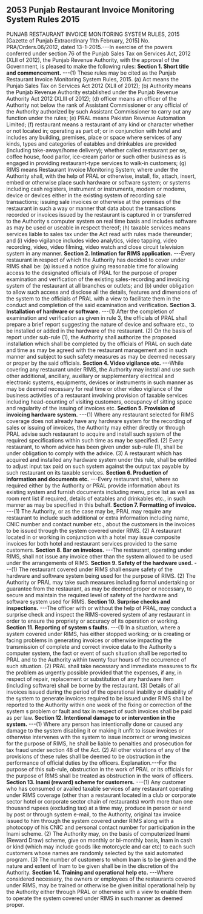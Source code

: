 ## 2053 Punjab Restaurant Invoice Monitoring System Rules 2015
 
PUNJAB RESTAURANT INVOICE MONITORING SYSTEM RULES, 2015
[Gazette of Punjab Extraordinary 11th February, 2015]
No. PRA/Orders.06/2012, dated 13-1-2015.---In exercise of the powers conferred under section 76 of the Punjab Sales Tax on Services Act, 2012 (XLII of 2012), the Punjab Revenue Authority, with the approval of the Government, is pleased to make the following rules:
**Section 1. Short title and commencement.**
---(1) These rules may be cited as the Punjab Restaurant Invoice Monitoring System Rules, 2015.
   (a) Act means the Punjab Sales Tax on Services Act 2012 (XLII of 2012);
   (b) Authority means the Punjab Revenue Authority established under the Punjab Revenue Authority Act 2012 (XLIII of 2012);
   (d) officer means an officer of the Authority not below the rank of Assistant Commissioner or any official of the Authority authorized by such Assistant Commissioner to carry out any function under the rules;
   (e) PRAL means Pakistan Revenue Automation Limited;
   (f) restaurant means a restaurant of any kind or character whether or not located in; operating as part of; or in conjunction with hotel and includes any building, premises, place or space where services of any kinds, types and categories of eatables and drinkables are provided (including take-aways/home delivery); whether called restaurant per se, coffee house, food parlor, ice-cream parlor or such other business as is engaged in providing restaurant-type services to walk-in customers;
   (g) RIMS means Restaurant Invoice Monitoring System; where under the Authority shall, with the help of PRAL or otherwise, install, fix, attach, insert, embed or otherwise place such hardware or software system; or systems including cash registers, instrument or instruments, modem or modems, device or devices either in the existing system of recording sale transactions; issuing sale invoices or otherwise at the premises of the restaurant in such a way or manner that data about the transactions recorded or invoices issued by the restaurant is captured in or transferred to the Authority s computer system on real time basis and includes software as may be used or useable in respect thereof;
   (h) taxable services means services liable to sales tax under the Act read with rules made thereunder; and
   (i) video vigilance includes video analytics, video tapping, video recording, video, video filming, video watch and close circuit television system in any manner.
**Section 2. Intimation for RIMS application.**
---Every restaurant in respect of which the Authority has decided to cover under RIMS shall be:
   (a) issued a notice giving reasonable time for allowing access to the designated officials of PRAL for the purpose of proper examination and verification of the existing sales-recording and invoicing system of the restaurant at all branches or outlets; and
   (b) under obligation to allow such access and disclose all the details, features and dimensions of the system to the officials of PRAL with a view to facilitate them in the conduct and completion of the said examination and verification.
**Section 3. Installation of hardware or software.**
---(1) After the completion of examination and verification as given in rule 3, the officials of PRAL shall prepare a brief report suggesting the nature of device and software etc., to be installed or added in the hardware of the restaurant.
   (2) On the basis of report under sub-rule (1), the Authority shall authorize the proposed installation which shall be completed by the officials of PRAL on such date and time as may be agreed with the restaurant management and in such manner and subject to such safety measures as may be deemed necessary or proper by the said officials.
**Section 4. Video vigilance etc.**
---While covering any restaurant under RIMS, the Authority may install and use such other additional, ancillary, auxiliary or supplementary electrical and electronic systems, equipments, devices or instruments in such manner as may be deemed necessary for real time or other video vigilance of the business activities of a restaurant involving provision of taxable services including head-counting of visiting customers, occupancy of sitting space and regularity of the issuing of invoices etc.
**Section 5. Provision of invoicing hardware system.**
---(1) Where any restaurant selected for RIMS coverage does not already have any hardware system for the recording of sales or issuing of invoices, the Authority may either directly or through PRAL advise such restaurant to acquire and install such system of the required specifications within such time as may be specified.
   (2) Every restaurant, to whom advice has been given under sub-rule (1), shall be under obligation to comply with the advice.
   (3) A restaurant which has acquired and installed any hardware system under this rule, shall be entitled to adjust input tax paid on such system against the output tax payable by such restaurant on its taxable services.
**Section 6. Production of information and documents etc.**
---Every restaurant shall, where so required either by the Authority or PRAL provide information about its existing system and furnish documents including menu, price list as well as room rent list if required, details of eatables and drinkables etc., in such manner as may be specified in this behalf.
**Section 7. Formatting of invoice.**
---(1) The Authority, or as the case may be, PRAL may require any restaurant to include such additional or extra information including name, CNIC number and contact number etc., about the customers in the invoices to be issued through the system covered under RIMS.
   (2) A restaurant located in or working in conjunction with a hotel may issue composite invoices for both hotel and restaurant services provided to the same customers.
**Section 8. Bar on invoices.**
---The restaurant, operating under RIMS, shall not issue any invoice other than the system allowed to be used under the arrangements of RIMS.
**Section 9. Safety of the hardware used.**
---(1) The restaurant covered under RIMS shall ensure safety of the hardware and software system being used for the purpose of RIMS.
   (2) The Authority or PRAL may take such measures including formal undertaking or guarantee from the restaurant, as may be deemed proper or necessary, to secure and maintain the required level of safety of the hardware and software system used for RIMS.
**Section 10. Surprise checks and inspections.**
---The officer with or without the help of PRAL, may conduct a surprise check and inspect the RIMS-covered system of any restaurant in order to ensure the propriety or accuracy of its operation or working.
**Section 11. Reporting of system s faults.**
---(1) In a situation, where a system covered under RIMS, has either stopped working; or is creating or facing problems in generating invoices or otherwise impacting the transmission of complete and correct invoice data to the Authority s computer system, the fact or event of such situation shall be reported to PRAL and to the Authority within twenty four hours of the occurrence of such situation.
    (2) PRAL shall take necessary and immediate measures to fix the problem as urgently possible provided that the expenses, if any, in respect of repair, replacement or substitution of any hardware item (including software) shall be borne by the restaurant.
    (3) Details of all invoices issued during the period of the operational inability or disability of the system to generate invoices required to be issued under RIMS shall be reported to the Authority within one week of the fixing or correction of the system s problem or fault and tax in respect of such invoices shall be paid as per law.
**Section 12. Intentional damage to or intervention in the system.**
---(1) Where any person has intentionally done or caused any damage to the system disabling it or making it unfit to issue invoices or otherwise intervenes with the system to issue incorrect or wrong invoices for the purpose of RIMS, he shall be liable to penalties and prosecution for tax fraud under section 48 of the Act.
    (2) All other violations of any of the provisions of these rules shall be deemed to be obstruction in the performance of official duties by the officers.
    Explanation.---For the purpose of this sub-rule, obstruction in the work of PRAL or its officials for the purpose of RIMS shall be treated as obstruction in the work of officers.
**Section 13. Inami (reward) scheme for customers.**
---(1) Any customer who has consumed or availed taxable services of any restaurant operating under RIMS coverage (other than a restaurant located in a club or corporate sector hotel or corporate sector chain of restaurants) worth more than one thousand rupees (excluding tax) at a time may, produce in person or send by post or through system e-mail, to the Authority, original tax invoice issued to him through the system covered under RIMS along with a photocopy of his CNIC and personal contact number for participation in the Inami scheme.
    (2) The Authority may, on the basis of computerized Inami (Reward Draw) scheme, give on monthly or bi-monthly basis, Inam in cash or kind (which may include goods like motorcycle and car etc) to each such customers whose names are randomly selected by the said automated program.
    (3) The number of customers to whom Inam is to be given and the nature and extent of Inam to be given shall be in the discretion of the Authority.
**Section 14. Training and operational help etc.**
---Where considered necessary, the owners or employees of the restaurants covered under RIMS, may be trained or otherwise be given initial operational help by the Authority either through PRAL or otherwise with a view to enable them to operate the system covered under RIMS in such manner as deemed proper.

